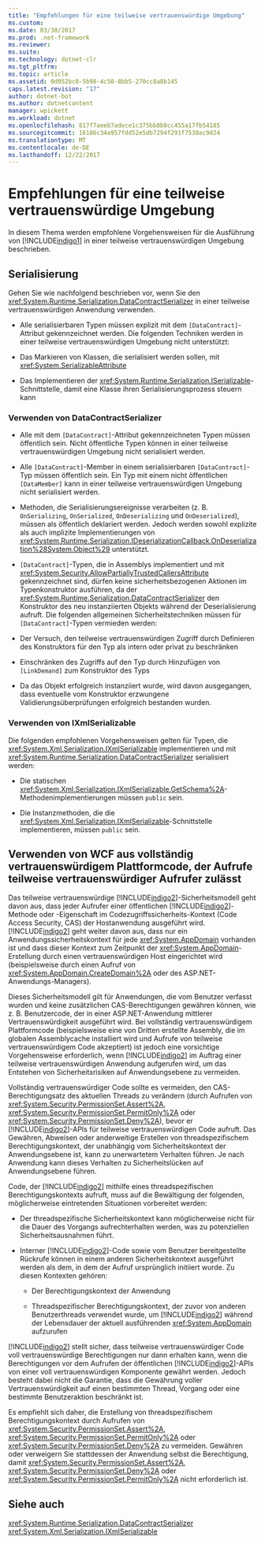 ```yaml
---
title: "Empfehlungen für eine teilweise vertrauenswürdige Umgebung"
ms.custom: 
ms.date: 03/30/2017
ms.prod: .net-framework
ms.reviewer: 
ms.suite: 
ms.technology: dotnet-clr
ms.tgt_pltfrm: 
ms.topic: article
ms.assetid: 0d052bc0-5b98-4c50-8bb5-270cc8a8b145
caps.latest.revision: "17"
author: dotnet-bot
ms.author: dotnetcontent
manager: wpickett
ms.workload: dotnet
ms.openlocfilehash: 817f7aeeb7adece1c375bb8b0cc455a17fb54185
ms.sourcegitcommit: 16186c34a957fdd52e5db7294f291f7530ac9d24
ms.translationtype: MT
ms.contentlocale: de-DE
ms.lasthandoff: 12/22/2017
---
```

# <a name="partial-trust-best-practices"></a>Empfehlungen für eine teilweise vertrauenswürdige Umgebung
In diesem Thema werden empfohlene Vorgehensweisen für die Ausführung von [!INCLUDE[indigo1](../../../../includes/indigo1-md.md)] in einer teilweise vertrauenswürdigen Umgebung beschrieben.  
  
## <a name="serialization"></a>Serialisierung  
 Gehen Sie wie nachfolgend beschrieben vor, wenn Sie den <xref:System.Runtime.Serialization.DataContractSerializer> in einer teilweise vertrauenswürdigen Anwendung verwenden.  
  
-   Alle serialisierbaren Typen müssen explizit mit dem `[DataContract]`-Attribut gekennzeichnet werden. Die folgenden Techniken werden in einer teilweise vertrauenswürdigen Umgebung nicht unterstützt:  
  
-   Das Markieren von Klassen, die serialisiert werden sollen, mit <xref:System.SerializableAttribute>  
  
-   Das Implementieren der <xref:System.Runtime.Serialization.ISerializable>-Schnittstelle, damit eine Klasse ihren Serialisierungsprozess steuern kann  
  
### <a name="using-datacontractserializer"></a>Verwenden von DataContractSerializer  
  
-   Alle mit dem `[DataContract]`-Attribut gekennzeichneten Typen müssen öffentlich sein. Nicht öffentliche Typen können in einer teilweise vertrauenswürdigen Umgebung nicht serialisiert werden.  
  
-   Alle `[DataContract]`-Member in einem serialisierbaren `[DataContract]`-Typ müssen öffentlich sein. Ein Typ mit einem nicht öffentlichen `[DataMember]` kann in einer teilweise vertrauenswürdigen Umgebung nicht serialisiert werden.  
  
-   Methoden, die Serialisierungsereignisse verarbeiten (z.&#160;B. `OnSerializing`, `OnSerialized`, `OnDeserializing` und `OnDeserialized`), müssen als öffentlich deklariert werden. Jedoch werden sowohl explizite als auch implizite Implementierungen von <xref:System.Runtime.Serialization.IDeserializationCallback.OnDeserialization%28System.Object%29> unterstützt.  
  
-   `[DataContract]`-Typen, die in Assemblys implementiert und mit <xref:System.Security.AllowPartiallyTrustedCallersAttribute> gekennzeichnet sind, dürfen keine sicherheitsbezogenen Aktionen im Typenkonstruktor ausführen, da der <xref:System.Runtime.Serialization.DataContractSerializer> den Konstruktor des neu instanziierten Objekts während der Deserialisierung aufruft. Die folgenden allgemeinen Sicherheitstechniken müssen für `[DataContract]`-Typen vermieden werden:  
  
-   Der Versuch, den teilweise vertrauenswürdigen Zugriff durch Definieren des Konstruktors für den Typ als intern oder privat zu beschränken  
  
-   Einschränken des Zugriffs auf den Typ durch Hinzufügen von `[LinkDemand]` zum Konstruktor des Typs  
  
-   Da das Objekt erfolgreich instanziiert wurde, wird davon ausgegangen, dass eventuelle vom Konstruktor erzwungene Validierungsüberprüfungen erfolgreich bestanden wurden.  
  
### <a name="using-ixmlserializable"></a>Verwenden von IXmlSerializable  
 Die folgenden empfohlenen Vorgehensweisen gelten für Typen, die <xref:System.Xml.Serialization.IXmlSerializable> implementieren und mit <xref:System.Runtime.Serialization.DataContractSerializer> serialisiert werden:  
  
-   Die statischen <xref:System.Xml.Serialization.IXmlSerializable.GetSchema%2A>-Methodenimplementierungen müssen `public` sein.  
  
-   Die Instanzmethoden, die die <xref:System.Xml.Serialization.IXmlSerializable>-Schnittstelle implementieren, müssen `public` sein.  
  
## <a name="using-wcf-from-fully-trusted-platform-code-that-allows-calls-from-partially-trusted-callers"></a>Verwenden von WCF aus vollständig vertrauenswürdigem Plattformcode, der Aufrufe teilweise vertrauenswürdiger Aufrufer zulässt  
 Das teilweise vertrauenswürdige [!INCLUDE[indigo2](../../../../includes/indigo2-md.md)]-Sicherheitsmodell geht davon aus, dass jeder Aufrufer einer öffentlichen [!INCLUDE[indigo2](../../../../includes/indigo2-md.md)]-Methode oder -Eigenschaft im Codezugriffssicherheits-Kontext (Code Access Security, CAS) der Hostanwendung ausgeführt wird. [!INCLUDE[indigo2](../../../../includes/indigo2-md.md)] geht weiter davon aus, dass nur ein Anwendungssicherheitskontext für jede <xref:System.AppDomain> vorhanden ist und dass dieser Kontext zum Zeitpunkt der <xref:System.AppDomain>-Erstellung durch einen vertrauenswürdigen Host eingerichtet wird (beispielsweise durch einen Aufruf von <xref:System.AppDomain.CreateDomain%2A> oder des ASP.NET-Anwendungs-Managers).  
  
 Dieses Sicherheitsmodell gilt für Anwendungen, die vom Benutzer verfasst wurden und keine zusätzlichen CAS-Berechtigungen gewähren können, wie z.&#160;B. Benutzercode, der in einer ASP.NET-Anwendung mittlerer Vertrauenswürdigkeit ausgeführt wird. Bei vollständig vertrauenswürdigem Plattformcode (beispielsweise eine von Dritten erstellte Assembly, die im globalen Assemblycache installiert wird und Aufrufe von teilweise vertrauenswürdigem Code akzeptiert) ist jedoch eine vorsichtige Vorgehensweise erforderlich, wenn [!INCLUDE[indigo2](../../../../includes/indigo2-md.md)] im Auftrag einer teilweise vertrauenswürdigen Anwendung aufgerufen wird, um das Entstehen von Sicherheitsrisiken auf Anwendungsebene zu vermeiden.  
  
 Vollständig vertrauenswürdiger Code sollte es vermeiden, den CAS-Berechtigungsatz des aktuellen Threads zu verändern (durch Aufrufen von <xref:System.Security.PermissionSet.Assert%2A>, <xref:System.Security.PermissionSet.PermitOnly%2A> oder <xref:System.Security.PermissionSet.Deny%2A>), bevor er [!INCLUDE[indigo2](../../../../includes/indigo2-md.md)]-APIs für teilweise vertrauenswürdigen Code aufruft. Das Gewähren, Abweisen oder anderweitige Erstellen von threadspezifischem Berechtigungskontext, der unabhängig vom Sicherheitskontext der Anwendungsebene ist, kann zu unerwartetem Verhalten führen. Je nach Anwendung kann dieses Verhalten zu Sicherheitslücken auf Anwendungsebene führen.  
  
 Code, der [!INCLUDE[indigo2](../../../../includes/indigo2-md.md)] mithilfe eines threadspezifischen Berechtigungskontexts aufruft, muss auf die Bewältigung der folgenden, möglicherweise eintretenden Situationen vorbereitet werden:  
  
-   Der threadspezifische Sicherheitskontext kann möglicherweise nicht für die Dauer des Vorgangs aufrechterhalten werden, was zu potenziellen Sicherheitsausnahmen führt.  
  
-   Interner [!INCLUDE[indigo2](../../../../includes/indigo2-md.md)]-Code sowie vom Benutzer bereitgestellte Rückrufe können in einem anderen Sicherheitskontext ausgeführt werden als dem, in dem der Aufruf ursprünglich initiiert wurde. Zu diesen Kontexten gehören:  
  
    -   Der Berechtigungskontext der Anwendung  
  
    -   Threadspezifischer Berechtigungskontext, der zuvor von anderen Benutzerthreads verwendet wurde, um [!INCLUDE[indigo2](../../../../includes/indigo2-md.md)] während der Lebensdauer der aktuell ausführenden <xref:System.AppDomain> aufzurufen  
  
 [!INCLUDE[indigo2](../../../../includes/indigo2-md.md)] stellt sicher, dass teilweise vertrauenswürdiger Code voll vertrauenswürdige Berechtigungen nur dann erhalten kann, wenn die Berechtigungen vor dem Aufrufen der öffentlichen [!INCLUDE[indigo2](../../../../includes/indigo2-md.md)]-APIs von einer voll vertrauenswürdigen Komponente gewährt werden. Jedoch besteht dabei nicht die Garantie, dass die Gewährung voller Vertrauenswürdigkeit auf einen bestimmten Thread, Vorgang oder eine bestimmte Benutzeraktion beschränkt ist.  
  
 Es empfiehlt sich daher, die Erstellung von threadspezifischem Berechtigungskontext durch Aufrufen von <xref:System.Security.PermissionSet.Assert%2A>, <xref:System.Security.PermissionSet.PermitOnly%2A> oder <xref:System.Security.PermissionSet.Deny%2A> zu vermeiden. Gewähren oder verweigern Sie stattdessen der Anwendung selbst die Berechtigung, damit <xref:System.Security.PermissionSet.Assert%2A>, <xref:System.Security.PermissionSet.Deny%2A> oder <xref:System.Security.PermissionSet.PermitOnly%2A> nicht erforderlich ist.  
  
## <a name="see-also"></a>Siehe auch  
 <xref:System.Runtime.Serialization.DataContractSerializer>  
 <xref:System.Xml.Serialization.IXmlSerializable>
